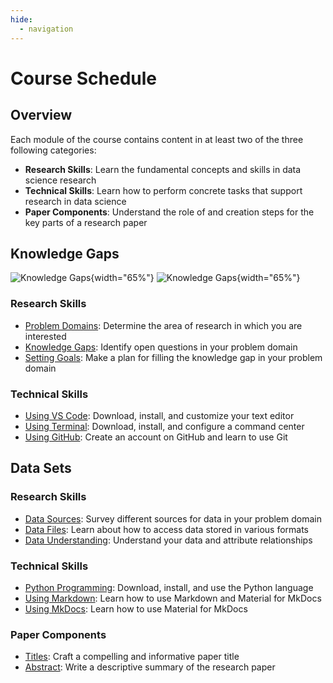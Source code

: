 ```yaml
---
hide:
  - navigation
---
```


# Course Schedule

## Overview

Each module of the course contains content in at least two of the three
following categories:

- **Research Skills**: Learn the fundamental concepts and skills in data science research
- **Technical Skills**: Learn how to perform concrete tasks that support research in data science
- **Paper Components**: Understand the role of and creation steps for the key parts of a research paper

## Knowledge Gaps

![Knowledge Gaps](/img/illustrate/knowledge-gap.png#only-light){width="65%"}
![Knowledge Gaps](/img/illustrate/knowledge-gap-inverted.png#only-dark){width="65%"}

### Research Skills

- [Problem Domains](/research-skills/problem-domains/): Determine the area of research in which you are interested
- [Knowledge Gaps](/research-skills/knowledge-gaps/): Identify open questions in your problem domain
- [Setting Goals](/research-skills/setting-goals/): Make a plan for filling the knowledge gap in your problem domain

### Technical Skills

- [Using VS Code](/technical-skills/using-vscode/): Download, install, and customize your text editor
- [Using Terminal](/technical-skills/using-terminal/): Download, install, and configure a command center
- [Using GitHub](/technical-skills/using-github/): Create an account on GitHub and learn to use Git

## Data Sets

### Research Skills

- [Data Sources](/research-skills/data-sources/): Survey different sources for data in your problem domain
- [Data Files](/research-skills/data-files/): Learn about how to access data stored in various formats
- [Data Understanding](/research-skills/data-understanding/): Understand your data and attribute relationships

### Technical Skills

- [Python Programming](/technical-skills/python-programming/): Download, install, and use the Python language
- [Using Markdown](/technical-skills/using-markdown/): Learn how to use Markdown and Material for MkDocs
- [Using MkDocs](/technical-skills/using-mkdocs/): Learn how to use Material for MkDocs

### Paper Components

- [Titles](/paper-components/paper-titles/): Craft a compelling and informative paper title
- [Abstract](/paper-components/paper-abstracts/): Write a descriptive summary of the research paper
